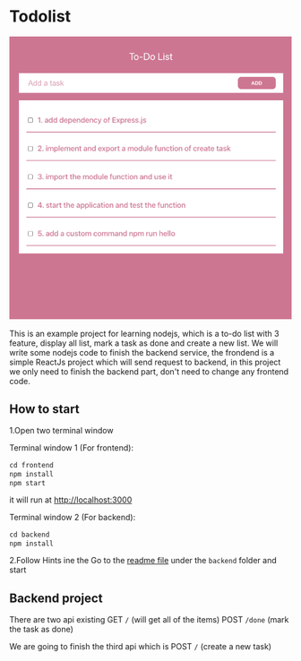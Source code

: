 # Todolist

![todo](todo.png)

This is an example project for learning nodejs, which is a to-do list with 3 feature, display all list, mark a task as done and create a new list.
We will write some nodejs code to finish the backend service, the frondend is a simple ReactJs project which will send request to backend, in this project we only need to finish the backend part, don't need to change any frontend code.

## How to start
1.Open two terminal window

Terminal window 1 (For frontend):
```
cd frontend
npm install
npm start
```

it will run at [http://localhost:3000](http://localhost:3000)

Terminal window 2 (For backend):
```
cd backend
npm install
```

2.Follow Hints ine the Go to the [readme file](./backend/README.md) under the `backend` folder and start

## Backend project

There are two api existing
GET `/` (will get all of the items)
POST `/done` (mark the task as done)

We are going to finish the third api which is 
POST `/` (create a new task)
